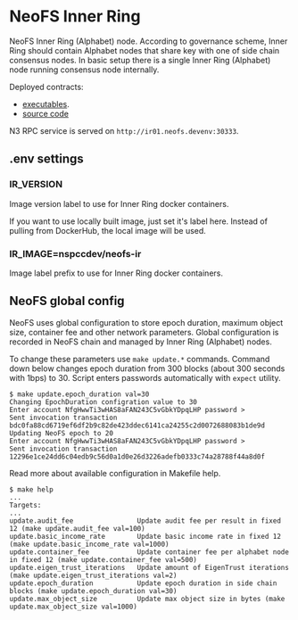 # NeoFS Inner Ring

NeoFS Inner Ring (Alphabet) node. According to governance scheme, Inner Ring
should contain Alphabet nodes that share key with one of side chain consensus
nodes. In basic setup there is a single Inner Ring (Alphabet) node running
consensus node internally.

Deployed contracts:
- [executables](https://github.com/nspcc-dev/neofs-node/tree/v0.39.1/contracts).
- [source code](https://github.com/nspcc-dev/neofs-contract/tree/v0.19.1)

N3 RPC service is served on `http://ir01.neofs.devenv:30333`.

## .env settings

### IR_VERSION

Image version label to use for Inner Ring docker containers.

If you want to use locally built image, just set it's label here. Instead of
pulling from DockerHub, the local image will be used.

### IR_IMAGE=nspccdev/neofs-ir

Image label prefix to use for Inner Ring docker containers.

## NeoFS global config

NeoFS uses global configuration to store epoch duration, maximum object size,
container fee and other network parameters. Global configuration is recorded in
NeoFS chain and managed by Inner Ring (Alphabet) nodes.

To change these parameters use `make update.*` commands. Command down below
changes epoch duration from 300 blocks (about 300 seconds with 1bps) to 30.
Script enters passwords automatically with `expect` utility.

```
$ make update.epoch_duration val=30
Changing EpochDuration configration value to 30
Enter account NfgHwwTi3wHAS8aFAN243C5vGbkYDpqLHP password >
Sent invocation transaction bdc0fa88cd6719ef6df2b9c82de423ddec6141ca24255c2d0072688083b1de9d
Updating NeoFS epoch to 20
Enter account NfgHwwTi3wHAS8aFAN243C5vGbkYDpqLHP password >
Sent invocation transaction 12296e1ce24dd6c04edb9c56d0a1d0e26d3226adefb0333c74a28788f44a8d0f
```

Read more about available configuration in Makefile help.

```
$ make help
...
Targets:
...
update.audit_fee                Update audit fee per result in fixed 12 (make update.audit_fee val=100)
update.basic_income_rate        Update basic income rate in fixed 12 (make update.basic_income_rate val=1000)
update.container_fee            Update container fee per alphabet node in fixed 12 (make update.container_fee val=500)
update.eigen_trust_iterations   Update amount of EigenTrust iterations (make update.eigen_trust_iterations val=2)
update.epoch_duration           Update epoch duration in side chain blocks (make update.epoch_duration val=30)
update.max_object_size          Update max object size in bytes (make update.max_object_size val=1000)
```
